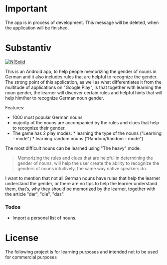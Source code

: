 # Important
The app is in process of development. This message will be deleted, when the application will be finished.

# Substantiv


[![N|Solid](http://i64.tinypic.com/v7xfr4.png)](https://nodesource.com/products/nsolid)

This is an Android app, to help people memorizing the gender of nouns in German and it also includes rules that are helpful to recognize the gender. 
The strong point of this application, as well as what differentiates it from the multitude of applications on "Google Play", is that together with learning the noun gender, the learner will discover certain rules and helpful hints that will help him/her to recognize German noun gender.


Features:

  -	1000 most popular German nouns
  - majority of the nouns are accompanied by the rules and clues that help to recognize their gender.
  -  The game has 2 play modes: 
    * learning the type of the nouns ("Learning - mode")
    * learning random nouns ("Random/Random - mode")

The most difficult nouns can be learned using "The heavy" mode.


> Memorizing the rules and clues that are helpful in determining the gender of nouns, 
> will help the user create the ability to recognize the genders of nouns intuitively,
> the same way native speakers do.

I want to mention that not all German nouns have rules that help the learner understand the gender, or there are no tips to help the learner understand them, that’s, why they should be memorized by the learner, together with the article "der", "die", "das".

### Todos

 - Import a personal list of nouns.


# License
The following project is for learning purposes and intended not to be used for commercial purposes

